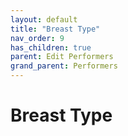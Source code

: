 ```yaml
---
layout: default
title: "Breast Type"
nav_order: 9
has_children: true
parent: Edit Performers
grand_parent: Performers
---
```


# Breast Type
